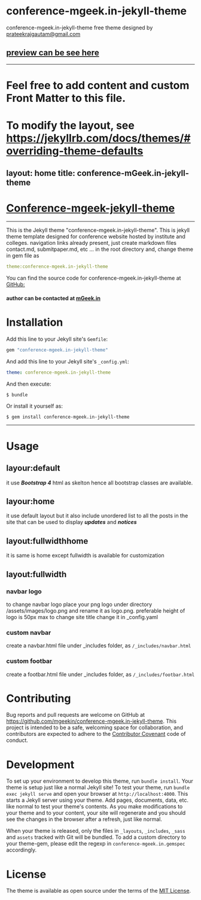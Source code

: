 # conference-mgeek.in-jekyll-theme
conference-mgeek.in-jekyll-theme free theme designed by prateekrajgautam@gmail.com

## [preview can be see here](http://mgeek.in/conference-mgeek.in-jekyll-theme/)

---
# Feel free to add content and custom Front Matter to this file.
# To modify the layout, see https://jekyllrb.com/docs/themes/#overriding-theme-defaults

layout: home
title: conference-mGeek.in-jekyll-theme
---

<div class="container" markdown="1">

<div class="row" markdown="1">

# [Conference-mgeek-jekyll-theme](https://rubygems.org/gems/conference-mgeek.in-jekyll-theme)  
---
This is the Jekyll theme "conference-mgeek.in-jekyll-theme".
This is jekyll theme template designed for conference website hosted by institute and colleges.
navigation links already present, just create markdown files contact.md, submitpaper.md, etc  ... in the root directory and,  change theme in gem file as  
  
```yaml 
theme:conference-mgeek.in-jekyll-theme
```
  


You can find the source code for conference-mgeek.in-jekyll-theme at [GitHub:](https://github.com/mgeekin/conference-mgeek.in-jekyll-theme)     




#### author can be contacted at [mGeek.in](http://mgeek.in)  



# Installation  


Add this line to your Jekyll site's `Gemfile`:

```ruby
gem "conference-mgeek.in-jekyll-theme"
```


And add this line to your Jekyll site's `_config.yml`:


```yaml
theme: conference-mgeek.in-jekyll-theme
```  


And then execute:

    $ bundle

Or install it yourself as:

    $ gem install conference-mgeek.in-jekyll-theme

---  


# Usage  


## layour:default  


it use ***Bootstrap 4*** html as skelton hence all bootstrap classes are available.


## layour:home   


it use default layout but it also include unordered list to all the posts in the site that can be used to display ***updates*** and ***notices***  


## layout:fullwidthhome   

it is same is home except fullwidth is available for customization


## layout:fullwidth   



### navbar logo   
  
to change navbar logo place your png logo under directory /assets/images/logo.png and rename it as logo.png.
preferable height of logo is 50px max
to change site title change it in _config.yaml  


###  custom navbar  

  create a navbar.html file under _includes folder, as `/_includes/navbar.html`


###  custom footbar  
  
create a footbar.html file under _includes folder, as `/_includes/footbar.html  `


# Contributing  
  

Bug reports and pull requests are welcome on GitHub at https://github.com/mgeekin/conference-mgeek.in-jekyll-theme. This project is intended to be a safe, welcoming space for collaboration, and contributors are expected to adhere to the [Contributor Covenant](http://contributor-covenant.org) code of conduct.


# Development  
  
To set up your environment to develop this theme, run `bundle install`.
Your theme is setup just like a normal Jekyll site! To test your theme, run `bundle exec jekyll serve` and open your browser at `http://localhost:4000`. This starts a Jekyll server using your theme. Add pages, documents, data, etc. like normal to test your theme's contents. As you make modifications to your theme and to your content, your site will regenerate and you should see the changes in the browser after a refresh, just like normal.

When your theme is released, only the files in `_layouts`, `_includes`, `_sass` and `assets` tracked with Git will be bundled.
To add a custom directory to your theme-gem, please edit the regexp in `conference-mgeek.in.gemspec` accordingly.

# License  
  
The theme is available as open source under the terms of the [MIT License](https://opensource.org/licenses/MIT).

</div></div>